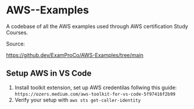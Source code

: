 # AWS--Examples

A codebase of all the AWS examples used through AWS certification Study Courses.

Source:

https://github.dev/ExamProCo/AWS-Examples/tree/main

## Setup AWS in VS Code

1. Install toolkit extension, set up AWS credentilas follwing this guide:
   `https://ozers.medium.com/aws-toolkit-for-vs-code-5f97416f2b99`
2. Verify your setup with
   `aws sts get-caller-identity`
